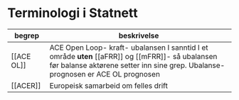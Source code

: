 
# Terminologi i Statnett
| begrep                          | beskrivelse                                                                                                                                                                                                                                                                                                                                                                                                                                                                                                                                                                                                                                                                                                                                                                                                                                                                                                                                                                                                                                                                    |
| ------------------------------- | --------------------------------------------------------------------------------------------------------------------------------------------------------------------------------------------------------------------------------------------------------------------------------------------------------------------------------------------------------------------------------------------------------------------------------------------------------------------------------------------------------------------------------------------------------------------------------------------------------------------------------------------------------------------------------------------------------------------------------------------------------------------------------------------------------------------------------------------------------------------------------------------------------------------------------------------------------------------------------------------------------------------------------------------------------------------------------- |
| [[ACE OL]]                      | ACE Open Loop- kraft- ubalansen I sanntid I et område **uten** [[aFRR]] og [[mFRR]]- så ubalansen før balanse aktørene setter inn sine grep. Ubalanse-prognosen er ACE OL prognosen                                                                                                                                                                                                                                                                                                                                                                                                                                                                                                                                                                                                                                                                                                                                                                                                                                                                                               |
| [[ACER]]                        | Europeisk samarbeid om felles drift                                                                                                                                                                                                                                                                                                                                                                                                                                                                                                                                                                                                                                                                                                                                                                                                                                                                                                                                                                                                                                               |
